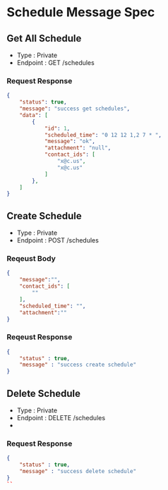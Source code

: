# Schedule Message Spec

## Get All Schedule

- Type : Private
- Endpoint : GET /schedules

### Request Response

```json
{
    "status": true,
    "message": "success get schedules",
    "data": [
        {
            "id": 1,
            "scheduled_time": "0 12 12 1,2 7 * ",
            "message": "ok",
            "attachment": "null",
            "contact_ids": [
                "x@c.us",
                "x@c.us"
            ]
        },
    ]
}
```

## Create Schedule

- Type : Private
- Endpoint : POST /schedules

### Reqeust Body

```json
{
    "message":"",
    "contact_ids": [
        ""
    ],
    "scheduled_time": "",
    "attachment":""
}
```

### Reqeust Response 

```json
{
    "status" : true,
    "message" : "success create schedule"
}
```

## Delete Schedule


- Type : Private
- Endpoint : DELETE /schedules
- 
### Request Response 

```json
{
    "status" : true,
    "message" : "success delete schedule"
}
``